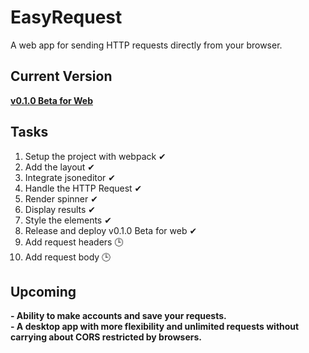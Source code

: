 # EasyRequest
A web app for sending HTTP requests directly from your browser.

## Current Version
<a href="https://easyrequest.netlify.app"><b>v0.1.0 Beta for Web</b></a>

## Tasks
<ol>
  <li>Setup the project with webpack ✔</li>
  <li>Add the layout ✔</li>
  <li>Integrate jsoneditor ✔</li>
  <li>Handle the HTTP Request ✔</li>
  <li>Render spinner ✔</li>
  <li>Display results ✔</li>
  <li>Style the elements ✔</li>
  <li>Release and deploy v0.1.0 Beta for web ✔</li>
  <li>Add request headers 🕒</li>
  <li>Add request body 🕒</li>
</ol>

## Upcoming
<b>- Ability to make accounts and save your requests.</b> <br />
<b>- A desktop app with more flexibility and unlimited requests without carrying about CORS restricted by browsers.</b> <br />

